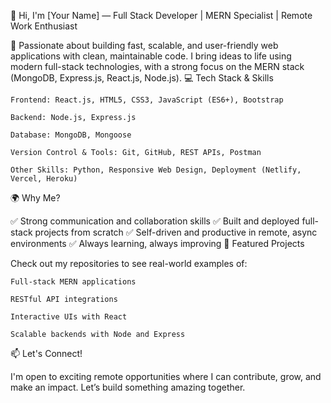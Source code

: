 👋 Hi, I'm [Your Name] — Full Stack Developer | MERN Specialist | Remote Work Enthusiast

🚀 Passionate about building fast, scalable, and user-friendly web applications with clean, maintainable code. I bring ideas to life using modern full-stack technologies, with a strong focus on the MERN stack (MongoDB, Express.js, React.js, Node.js).
💻 Tech Stack & Skills

    Frontend: React.js, HTML5, CSS3, JavaScript (ES6+), Bootstrap

    Backend: Node.js, Express.js

    Database: MongoDB, Mongoose

    Version Control & Tools: Git, GitHub, REST APIs, Postman

    Other Skills: Python, Responsive Web Design, Deployment (Netlify, Vercel, Heroku)

🌍 Why Me?

✅ Strong communication and collaboration skills
✅ Built and deployed full-stack projects from scratch
✅ Self-driven and productive in remote, async environments
✅ Always learning, always improving
📂 Featured Projects

Check out my repositories to see real-world examples of:

    Full-stack MERN applications

    RESTful API integrations

    Interactive UIs with React

    Scalable backends with Node and Express

📫 Let's Connect!

I'm open to exciting remote opportunities where I can contribute, grow, and make an impact. Let’s build something amazing together.
